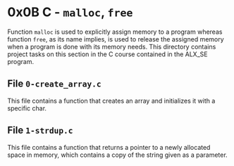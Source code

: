 # 0x0B C - `malloc`, `free`
Function `malloc` is used to explicitly assign memory to a program whereas function `free`, as its name implies, is used to release the assigned memory when a program is done with its memory needs.
This directory contains project tasks on this section in the C course contained in the ALX_SE program.

## File `0-create_array.c`
This file contains a function that creates an array and initializes it with a specific char.

## File `1-strdup.c`
This file contains a function that returns a pointer to a newly allocated space in memory, which contains a copy of the string given as a parameter.


